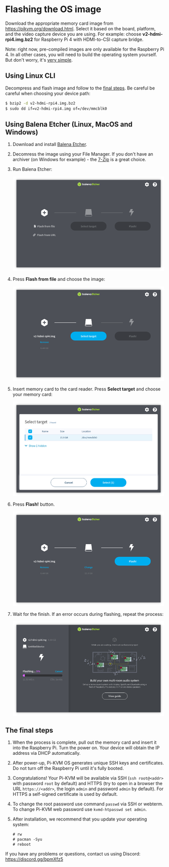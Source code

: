 # Flashing the OS image
Download the appropriate memory card image from https://pikvm.org/download.html. Select it based on the board, platform, and the video capture device you are using. For example: choose **v2-hdmi-rpi4.img.bz2** for Raspberry Pi 4 with HDMI-to-CSI capture bridge.

Note: right now, pre-compiled images are only available for the Raspberry Pi 4. In all other cases, you will need to build the operating system yourself. But don't worry, it's [very simple](building_os.md).


## Using Linux CLI
Decompress and flash image and follow to the [final steps](#the-final-steps). Be careful be careful when choosing your device path:
```bash
$ bzip2 -d v2-hdmi-rpi4.img.bz2
$ sudo dd if=v2-hdmi-rpi4.img of=/dev/mmcblk0
```


## Using Balena Etcher (Linux, MacOS and Windows)
1. Download and install [Balena Etcher](https://www.balena.io/etcher).

2. Decomress the image using your File Manager. If you don't have an archiver (on Windows for example) - the [7-Zip](https://www.7-zip.org) is a great choice.

3. Run Balena Etcher:

    <img src="../img/balena-1.png" alt="drawing" height="300"/>

4. Press **Flash from file** and choose the image:

    <img src="../img/balena-2.png" alt="drawing" height="300"/>

5. Insert memory card to the card reader. Press **Select target** and choose your memory card:

    <img src="../img/balena-3.png" alt="drawing" height="300"/>

6. Press **Flash!** button.

    <img src="../img/balena-4.png" alt="drawing" height="300"/>

7. Wait for the finish. If an error occurs during flashing, repeat the process:

    <img src="../img/balena-5.png" alt="drawing" height="300"/>


## The final steps
1. When the process is complete, pull out the memory card and insert it into the Raspberry Pi. Turn the power on. Your device will obtain the IP address via DHCP automatically.

2. After power-up, Pi-KVM OS generates unique SSH keys and certificates. Do not turn off the Raspberry Pi until it's fully booted.

3. Congratulations! Your Pi-KVM will be available via SSH (`ssh root@<addr>` with password `root` by default) and HTTPS (try to open in a browser the URL `https://<addr>`, the login `admin` and password `admin` by default). For HTTPS a self-signed certificate is used by default.

4. To change the root password use command `passwd` via SSH or webterm. To change Pi-KVM web password use `kvmd-htpasswd set admin`.

5. After installation, we recommend that you update your operating system:
    ```shell
    # rw
    # pacman -Syu
    # reboot
    ```

If you have any problems or questions, contact us using Discord: https://discord.gg/bpmXfz5
